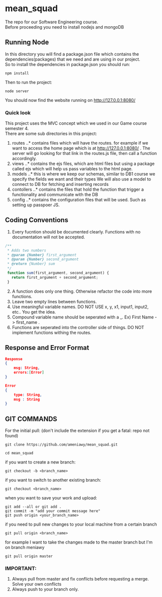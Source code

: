 # mean_squad
The repo for our Software Engineering course.  
Before proceeding you need to install nodejs and mongoDB

## Running Node
In this directory you will find a package.json file which contains the dependencies(packages)
that we need and are using in our project.  
So to install the dependencies in package.json you should run:

```
npm install
```
Then to run the project:

```
node server
```
You should now find the website running on http://127.0.0.1:8080/

### Quick look
This project uses the MVC concept which we used in our Game course semester 4.  
There are some sub directories in this project: 

1. routes
..* contains files which will have the routes. for example if we want to access the home page which is 
at http://127.0.0.1:8080/ . The server will go looking for that link in the routes.js file, then call a function accordingly.
2. views
..* contains the ejs files, which are html files but using a package called ejs which will help us pass variables to the html page.
3. models
..* this is where we keep our schemas, similar to DB1 course we specify the fields we want and their types
We will also use a model to connect to DB for fetching and inserting records
4. contollers
..* contains the files that hold the function that trigger a functionality and communicate with the DB
5. config
..* contains the configuration files that will be used. Such as setting up passpoer JS.


## Coding Conventions
1. Every fucntion should be documented clearly. Functions with no documentation will not be accepted.

```js
/**
 * Adds two numbers
 * @param {Number} first_argument 
 * @param {Number} second_argument
 * @return {Number} sum
 */
 function sum(first_argument, second_argument) { 
   return first_argument + second_argument;
 }
```

2. A function does only one thing. Otherwise refactor the code into more functions.
3. Leave two empty lines between functions.
4. Use meaningful variable names. DO NOT USE x, y, x1, input1, input2, etc.. You get the idea.
5. Compound variable name should be seperated with a _. Ex) First Name -> first_name .
6. Functions are seperated into the controller side of things. DO NOT implement functions withing the routes.


## Response and Error Format
```json
Response
{
    msg: String,
    errors:[Error]
}

Error
{
    type: String,
    msg : String
}
```



## GIT COMMANDS
For the initial pull:
(don't include the extension if you get a fatal: repo not found)
```git
git clone https://github.com/ameniawy/mean_squad.git
```
```
cd mean_squad
```

if you want to create a new branch:
```git
git checkout -b <branch_name>
```

if you want to switch to another existing branch:
```git
git checkout <branch_name>
```

when you want to save your work and upload:
```git
git add --all or git add .
git commit -m "add your commit message here"
git push origin <your_branch_name>
```

if you need to pull new changes to your local machine from a certain branch
```git
git pull origin <branch_name> 
```

for example I want to take the changes made to the master branch but I'm on branch meniawy
```git
git pull origin master
```


### IMPORTANT:
1. Always pull from master and fix conflicts before requesting a merge.
Solve your own conflicts
2. Always push to your branch only.

